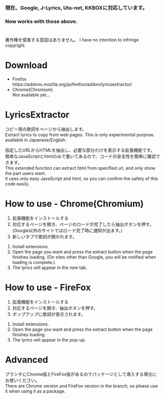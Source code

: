 ### 現在、Google, J-Lyrics, Uta-net, KKBOXに対応しています。<br>
### Now works with those above.

#
著作権を侵害する意図はありません。
I have no intention to infringe copyright.
#

# Download
<ul>
  <li>
  Firefox<br>    
    https://addons.mozilla.org/ja/firefox/addon/lyricsextractor/<br>
  </li>
  <li>
    Chrome(Chromium)<br>
    Not available yet...
  </li>
</ul>

# LyricsExtractor
コピー用の歌詞をページから抽出します。 <br>
Extract lyrics to copy from web pages. This is only experimental purpose. available in Japanese/English.<br>

指定したURLからHTMLを抽出し、必要な部分だけを表示する拡張機能です。<br>
簡単なJavaScriptとhtmlのみで書いてあるので、コードの安全性を簡単に確認できます。<br>
This extended function can extract html from specified url, and only show the part users want.<br>
It uses only easy JavaScript and html, so you can confirm the safety of this code easily.<br>


# How to use - Chrome(Chromium)
<ol>
  <li>
    拡張機能をインストールする
  </li>
  <li>
    対応するページを開き、ページのロードが完了したら抽出ボタンを押す。(Google以外のサイトではロード完了時に通知が出ます。)
  </li>
  <li>
    新しいタブで歌詞が開かれます。
  </li>
</ol>
<ol>
  <li>
    Install extensions.
  </li>
  <li>
    Open the page you want and press the extract button when the page finishes loading. (On sites other than Google, you will be notified when loading is complete.)
  </li>
  <li>
    The lyrics will appear in the new tab.
  </li>
</ol>

# How to use - FireFox
<ol>
  <li>
    拡張機能をインストールする
  </li>
  <li>
    対応するページを開き、抽出ボタンを押す。
  </li>
  <li>
    ポップアップに歌詞が表示されます。
  </li>
</ol>
<ol>
  <li>
    Install extensions.
  </li>
  <li>
    Open the page you want and press the extract button when the page finishes loading.
  </li>
  <li>
    The lyrics will appear in the pop-up.
  </li>
</ol>

# Advanced
ブランチにChrome版とFireFox版があるのでパッケージとして導入する場合にお使いください。<br>
There are Chrome version and FireFox version in the branch, so please use it when using it as a package.
